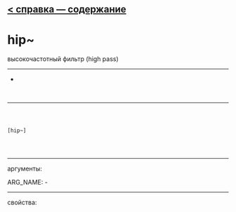 [< справка — содержание](ceammc_lib.html)
---

# hip~


высокочастотный фильтр (high pass)

---

-
<br>


---


```



[hip~]


            
```

---
аргументы:

ARG_NAME: -<br>

---
свойства:


